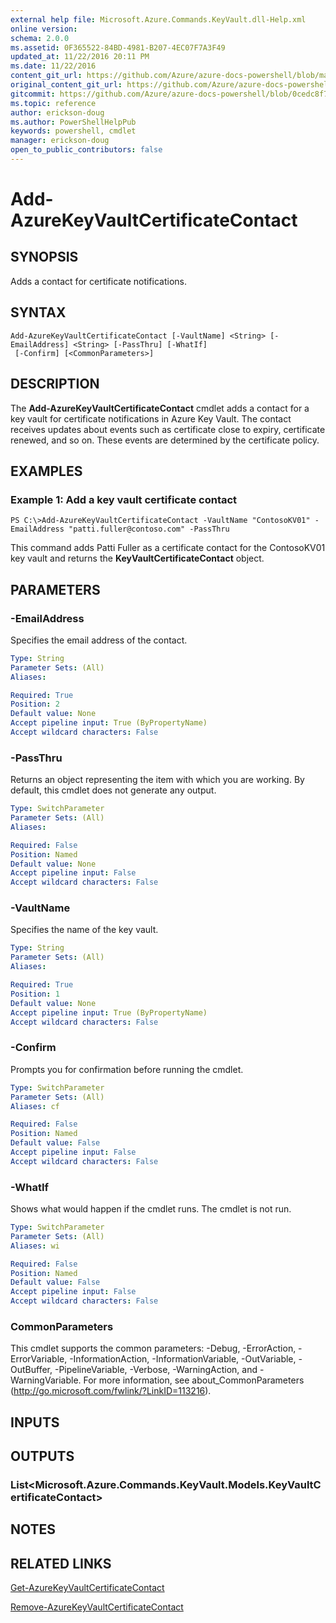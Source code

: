 ```yaml
---
external help file: Microsoft.Azure.Commands.KeyVault.dll-Help.xml
online version:
schema: 2.0.0
ms.assetid: 0F365522-84BD-4981-B207-4EC07F7A3F49
updated_at: 11/22/2016 20:11 PM
ms.date: 11/22/2016
content_git_url: https://github.com/Azure/azure-docs-powershell/blob/master/azureps-cmdlets-docs/ResourceManager/AzureRM.KeyVault/v2.1.0/Add-AzureKeyVaultCertificateContact.md
original_content_git_url: https://github.com/Azure/azure-docs-powershell/blob/master/azureps-cmdlets-docs/ResourceManager/AzureRM.KeyVault/v2.1.0/Add-AzureKeyVaultCertificateContact.md
gitcommit: https://github.com/Azure/azure-docs-powershell/blob/0cedc8f73bc96cf5ac4c69144e17b3de601fd3cc
ms.topic: reference
author: erickson-doug
ms.author: PowerShellHelpPub
keywords: powershell, cmdlet
manager: erickson-doug
open_to_public_contributors: false
---
```


# Add-AzureKeyVaultCertificateContact

## SYNOPSIS
Adds a contact for certificate notifications.

## SYNTAX

```
Add-AzureKeyVaultCertificateContact [-VaultName] <String> [-EmailAddress] <String> [-PassThru] [-WhatIf]
 [-Confirm] [<CommonParameters>]
```

## DESCRIPTION
The **Add-AzureKeyVaultCertificateContact** cmdlet adds a contact for a key vault for certificate notifications in Azure Key Vault.
The contact receives updates about events such as certificate close to expiry, certificate renewed, and so on.
These events are determined by the certificate policy.

## EXAMPLES

### Example 1: Add a key vault certificate contact
```
PS C:\>Add-AzureKeyVaultCertificateContact -VaultName "ContosoKV01" -EmailAddress "patti.fuller@contoso.com" -PassThru
```

This command adds Patti Fuller as a certificate contact for the ContosoKV01 key vault and returns the **KeyVaultCertificateContact** object.

## PARAMETERS

### -EmailAddress
Specifies the email address of the contact.

```yaml
Type: String
Parameter Sets: (All)
Aliases: 

Required: True
Position: 2
Default value: None
Accept pipeline input: True (ByPropertyName)
Accept wildcard characters: False
```

### -PassThru
Returns an object representing the item with which you are working.
By default, this cmdlet does not generate any output.

```yaml
Type: SwitchParameter
Parameter Sets: (All)
Aliases: 

Required: False
Position: Named
Default value: None
Accept pipeline input: False
Accept wildcard characters: False
```

### -VaultName
Specifies the name of the key vault.

```yaml
Type: String
Parameter Sets: (All)
Aliases: 

Required: True
Position: 1
Default value: None
Accept pipeline input: True (ByPropertyName)
Accept wildcard characters: False
```

### -Confirm
Prompts you for confirmation before running the cmdlet.

```yaml
Type: SwitchParameter
Parameter Sets: (All)
Aliases: cf

Required: False
Position: Named
Default value: False
Accept pipeline input: False
Accept wildcard characters: False
```

### -WhatIf
Shows what would happen if the cmdlet runs.
The cmdlet is not run.

```yaml
Type: SwitchParameter
Parameter Sets: (All)
Aliases: wi

Required: False
Position: Named
Default value: False
Accept pipeline input: False
Accept wildcard characters: False
```

### CommonParameters
This cmdlet supports the common parameters: -Debug, -ErrorAction, -ErrorVariable, -InformationAction, -InformationVariable, -OutVariable, -OutBuffer, -PipelineVariable, -Verbose, -WarningAction, and -WarningVariable. For more information, see about_CommonParameters (http://go.microsoft.com/fwlink/?LinkID=113216).

## INPUTS

## OUTPUTS

### List<Microsoft.Azure.Commands.KeyVault.Models.KeyVaultCertificateContact>

## NOTES

## RELATED LINKS

[Get-AzureKeyVaultCertificateContact](./Get-AzureKeyVaultCertificateContact.md)

[Remove-AzureKeyVaultCertificateContact](./Remove-AzureKeyVaultCertificateContact.md)


